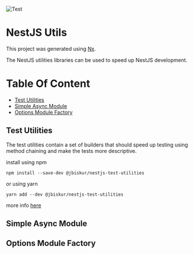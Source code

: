 ![Test](https://github.com/jbiskur/nestjs-utils/workflows/Test/badge.svg)
# NestJS Utils

This project was generated using [Nx](https://nx.dev).

The NestJS utilities libraries can be used to speed up NestJS
development.

[TOC]:# "Table Of Content"

# Table Of Content
- [Test Utilities](#test-utilities)
- [Simple Async Module](#simple-async-module)
- [Options Module Factory](#options-module-factory)

## Test Utilities

The test utilities contain a set of builders that should speed up testing using method chaining and make the tests more descriptive.

install using npm
```npm  
npm install --save-dev @jbiskur/nestjs-test-utilities
```

or using yarn
```npm  
yarn add --dev @jbiskur/nestjs-test-utilities
```

more info [here](./packages/nestjs-test-utilities/README.md)

## Simple Async Module

## Options Module Factory

